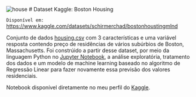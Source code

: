 ![house](https://user-images.githubusercontent.com/131414411/233749657-3855d7c3-4087-40ce-8f6f-cd83be79066f.png) # Dataset Kaggle: Boston Housing 

`Disponível em:` https://www.kaggle.com/datasets/schirmerchad/bostonhoustingmlnd

Conjunto de dados [housing.csv](https://github.com/anaclfortunato/Kaggle/blob/main/boston_housing_regressao_linear/housing.csv) com 3 características e uma variável resposta contendo preço de residências de vários subúrbios de Boston, Massachusetts. 
Foi constrúido a partir desse dataset, por meio da linguagem Python no [Jupyter Notebook](https://github.com/anaclfortunato/Kaggle/blob/main/boston_housing_regressao_linear/bostonhousing_regressao_linear.ipynb), a análise exploratória, 
tratamento dos dados e um modelo de machine learning baseado no algoritmo de Regressão Linear para fazer novamente essa previsão dos valores residenciais. 

Notebook disponível diretamente no meu perfil do [Kaggle](https://www.kaggle.com/code/anaalucca/bostonhousing-com-regressao-linear).
